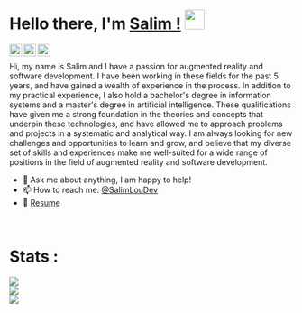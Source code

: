 # Hello there, I'm [Salim !](https://SalimLouDev.github.io)  <img src="https://media.giphy.com/media/hvRJCLFzcasrR4ia7z/giphy.gif" width="35px">

<a href="https://www.linkedin.com/in/salimloudev/">
  <img align="left" alt="Salim's LinkedIN" width="22px" src="https://raw.githubusercontent.com/peterthehan/peterthehan/master/assets/linkedin.svg" />
</a>

<a href="https://www.facebook.com/salimloudev/">
  <img align="left" alt="Salim's Facebook" width="22px" src="https://upload.wikimedia.org/wikipedia/en/0/04/Facebook_f_logo_%282021%29.svg" />
  
</a>
<a href="https://www.instagram.com/salimloudev/">
  <img align="left" alt="Salim's Facebook" width="22px" src="https://seeklogo.com/images/I/instagram-new-2016-logo-D9D42A0AD4-seeklogo.com.png" />
</a>

<br />

Hi, my name is Salim and I have a passion for augmented reality and software development. I have been working in these fields for the past 5 years, and have gained a wealth of experience in the process. In addition to my practical experience, I also hold a bachelor's degree in information systems and a master's degree in artificial intelligence. These qualifications have given me a strong foundation in the theories and concepts that underpin these technologies, and have allowed me to approach problems and projects in a systematic and analytical way. I am always looking for new challenges and opportunities to learn and grow, and believe that my diverse set of skills and experiences make me well-suited for a wide range of positions in the field of augmented reality and software development.

- 💬 Ask me about anything, I am happy to help!
- 📫 How to reach me: [@SalimLouDev](https://www.linkedin.com/in/salimloudev/)
- 📝 [Resume](https://drive.google.com/file/d/1QZ1dYt5PtK5vu10BSAfuckuxo_bR0KGy/view?usp=share_link)
<br /> 

# Stats :

<img src="https://wakatime.com/share/@SalimLouDev/abde8466-b775-428f-b554-98144bf1d250.svg"></img>
<br>
<img src="https://wakatime.com/share/@SalimLouDev/d620071f-6cb4-4f55-a38b-df2592d02c7c.svg"></img>
<br>
<img src="https://wakatime.com/share/@SalimLouDev/7a75861f-78f2-44de-9a8c-dca5389e3491.svg"></img>
